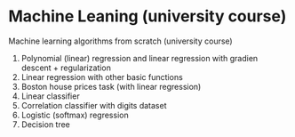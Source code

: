 # Machine Leaning (university course)
Machine learning algorithms from scratch (university course)

1. Polynomial (linear) regression and linear regression with gradien descent + regularization
2. Linear regression with other basic functions
3. Boston house prices task (with linear regression)
4. Linear classifier
5. Correlation classifier with digits dataset
6. Logistic (softmax) regression
7. Decision tree
